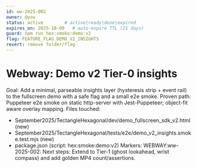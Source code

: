 ```yaml
---
id: ww-2025-002
owner: @you
status: active        # active|ready|done|expired
expires_on: 2025-10-09   # auto-expire TTL (21 days)
guard: npm run hex:smoke:demo:v2
flag: FEATURE_FLAG_DEMO_V2_INSIGHTS
revert: remove folder/flag
---
```

# Webway: Demo v2 Tier-0 insights
Goal: Add a minimal, parseable insights layer (hysteresis strip + event rail) to the fullscreen demo with a safe flag and a small e2e smoke.
Proven path: Puppeteer e2e smoke on static http-server with Jest-Puppeteer; object-fit aware overlay mapping.
Files touched: 
- September2025/TectangleHexagonal/dev/demo_fullscreen_sdk_v2.html (new)
- September2025/TectangleHexagonal/tests/e2e/demo_v2_insights.smoke.test.mjs (new)
- package.json (script: hex:smoke:demo:v2)
Markers: WEBWAY:ww-2025-002:
Next steps: Extend to Tier-1 (ghost lookahead, wrist compass) and add golden MP4 count/assertions.
